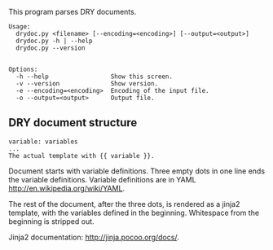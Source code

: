 This program parses DRY documents.

    Usage:
      drydoc.py <filename> [--encoding=<encoding>] [--output=<output>]
      drydoc.py -h | --help
      drydoc.py --version


    Options:
      -h --help                 Show this screen.
      -v --version              Show version.
      -e --encoding=<encoding>  Encoding of the input file.
      -o --output=<output>      Output file.

DRY document structure
----------------------

    variable: variables
    ...
    The actual template with {{ variable }}.


Document starts with variable definitions. Three empty dots in one line ends the variable definitions.
Variable definitions are in YAML http://en.wikipedia.org/wiki/YAML.

The rest of the document, after the three dots, is rendered as a jinja2
template, with the variables defined in the beginning.
Whitespace from the beginning is stripped out.

Jinja2 documentation: http://jinja.pocoo.org/docs/.

